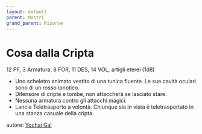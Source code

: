 ```yaml
---
layout: default
parent: Mostri
grand_parent: Risorse
---
```


# Cosa dalla Cripta
12 PF, 3 Armatura, 8 FOR, 11 DES, 14 VOL, artigli eterei (1d8)
- Uno scheletro animato vestito di una tunica fluente. Le sue cavità oculari sono di un rosso ipnotico.
- Difensore di cripte e tombe, non attaccherà se lasciato stare.
- Nessuna armatura contro gli attacchi magici.
- Lancia Teletrasporto a volontà. Chiunque sia in vista è teletrasportato in una stanza casuale della cripta.

autore: [Yochai Gal](https://newschoolrevolution.com)
